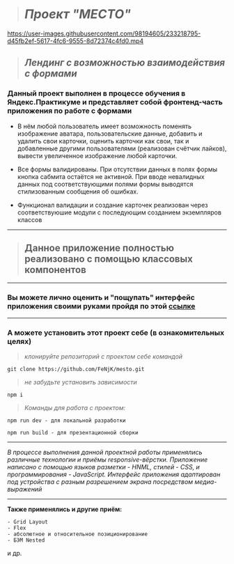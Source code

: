 ># **_Проект "МЕСТО"_**

<https://user-images.githubusercontent.com/98194605/233218795-d45fb2ef-5617-4fc6-9555-8d72374c4fd0.mp4>

>## ***Лендинг с возможностью взаимодействия с формами***

### Данный проект выполнен в процессе обучения в Яндекс.Практикуме и представляет собой фронтенд-часть приложения по работе с формами

* В нём любой пользователь имеет возможность поменять изображение аватара, пользовательские данные, добавить и удалить свои карточки, оценить карточки как свои, так и добавленные другими пользователями (реализован счётчик лайков), вывести увеличенное изображение любой карточки.

* Все формы валидированы. При отсутствии данных в полях формы кнопка сабмита остаётся не активной. При вводе невалидных данных под соответствующими полями формы выводятся стилизованным сообщения об ошибках.

* Функционал валидации и создание карточек реализован через соответствуюшие модули с последующим созданием экземпляров классов

___

>## Данное приложение полностью реализовано с помощью классовых компонентов

___

### Вы можете лично оценить и "пощупать" интерфейс приложения своими руками пройдя по этой [ссылке](https://fenjk.github.io/mesto/)

___

### А можете установить этот проект себе (в ознакомительных целях)

>_клонируйте репозиторий с проектом себе командой_

    git clone https://github.com/FeNjK/mesto.git

>_не забудьте установить зависимости_

    npm i

>_Команды для работа с проектом:_

    npm run dev - для локальной разработки

    npm run build - для презентационной сборки
___

_В процессе выполнения данной проектной работы применялись различные технологии и приёмы responsive-вёрстки. Приложение написано с помощью языков разметки - HNML, стилей - CSS, и программирования - JavaScript. Интерфейс приложения адаптирован под устройства с разным разрешением экрана посредством медиа-выражений_

___

**Также применялись и другие приём:**

    - Grid Layout
    - Flex
    - абсолютное и относительное позиционирование
    - БЭМ Nested

и др.
